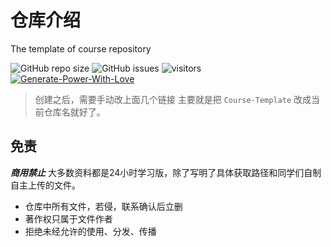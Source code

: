 # 仓库介绍
The template of course repository

![GitHub repo size](https://img.shields.io/github/repo-size/SCU-CS/DigitalLogic)
![GitHub issues](https://img.shields.io/github/issues/SCU-CS/DigitalLogic)
![visitors](https://visitor-badge.glitch.me/badge?page_id=SCU-CS.DigitalLogic)
[![Generate-Power-With-Love](https://img.shields.io/badge/Generate--Power--With-Love-red)](https://github.com/SCU-CS/Contributors)

> 创建之后，需要手动改上面几个链接 主要就是把 `Course-Template` 改成当前仓库名就好了。
## 免责

***商用禁止*** 大多数资料都是24小时学习版，除了写明了具体获取路径和同学们自制自主上传的文件。

- 仓库中所有文件，若侵，联系确认后立删
- 著作权只属于文件作者
- 拒绝未经允许的使用、分发、传播
